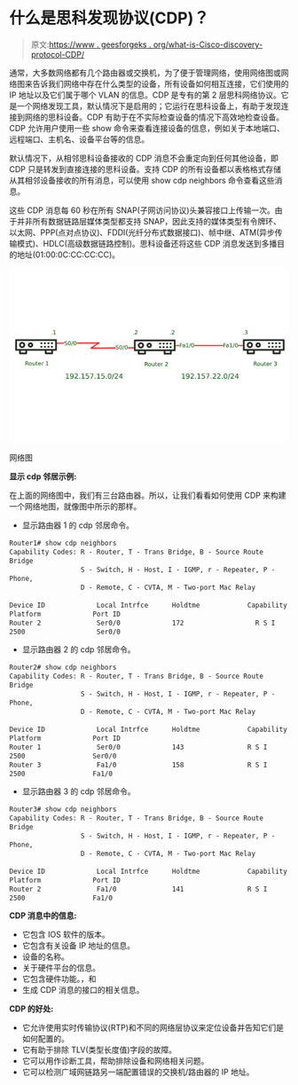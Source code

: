 # 什么是思科发现协议(CDP)？

> 原文:[https://www . geesforgeks . org/what-is-Cisco-discovery-protocol-CDP/](https://www.geeksforgeeks.org/what-is-cisco-discovery-protocol-cdp/)

通常，大多数网络都有几个路由器或交换机，为了便于管理网络，使用网络图或网络图来告诉我们网络中存在什么类型的设备，所有设备如何相互连接，它们使用的 IP 地址以及它们属于哪个 VLAN 的信息。CDP 是专有的第 2 层思科网络协议。它是一个网络发现工具，默认情况下是启用的；它运行在思科设备上，有助于发现连接到网络的思科设备。CDP 有助于在不实际检查设备的情况下高效地检查设备。CDP 允许用户使用一些 show 命令来查看连接设备的信息，例如关于本地端口、远程端口、主机名、设备平台等的信息。

默认情况下，从相邻思科设备接收的 CDP 消息不会重定向到任何其他设备，即 CDP 只是转发到直接连接的思科设备。支持 CDP 的所有设备都以表格格式存储从其相邻设备接收的所有消息，可以使用 show cdp neighbors 命令查看这些消息。

这些 CDP 消息每 60 秒在所有 SNAP(子网访问协议)头兼容接口上传输一次。由于并非所有数据链路层媒体类型都支持 SNAP，因此支持的媒体类型有令牌环、以太网、PPP(点对点协议)、FDDI(光纤分布式数据接口)、帧中继、ATM(异步传输模式)、HDLC(高级数据链路控制)。思科设备还将这些 CDP 消息发送到多播目的地址(01:00:0C:CC:CC:CC)。

![](img/97ede6fadecd4acb4eb43558a955edf2.png)

网络图

**显示 cdp 邻居示例:**

在上面的网络图中，我们有三台路由器。所以，让我们看看如何使用 CDP 来构建一个网络地图，就像图中所示的那样。

*   显示路由器 1 的 cdp 邻居命令。

```
Router1# show cdp neighbors
Capability Codes: R - Router, T - Trans Bridge, B - Source Route Bridge
                  S - Switch, H - Host, I - IGMP, r - Repeater, P - Phone,
                  D - Remote, C - CVTA, M - Two-port Mac Relay

Device ID             Local Intrfce      Holdtme            Capability           Platform             Port ID  
Router 2              Ser0/0             172                  R S I                 2500                  Ser0/0
```

*   显示路由器 2 的 cdp 邻居命令。

```
Router2# show cdp neighbors
Capability Codes: R - Router, T - Trans Bridge, B - Source Route Bridge
                  S - Switch, H - Host, I - IGMP, r - Repeater, P - Phone,
                  D - Remote, C - CVTA, M - Two-port Mac Relay

Device ID             Local Intrfce      Holdtme            Capability           Platform             Port ID  
Router 1              Ser0/0             143                R S I                2500                 Ser0/0
Router 3              Fa1/0              158                R S I                2500                 Fa1/0
```

*   显示路由器 3 的 cdp 邻居命令。

```
Router3# show cdp neighbors
Capability Codes: R - Router, T - Trans Bridge, B - Source Route Bridge
                  S - Switch, H - Host, I - IGMP, r - Repeater, P - Phone,
                  D - Remote, C - CVTA, M - Two-port Mac Relay

Device ID             Local Intrfce      Holdtme            Capability           Platform             Port ID  
Router 2              Fa1/0              141                R S I                2500                 Fa1/0
```

**CDP 消息中的信息:**

*   它包含 IOS 软件的版本。
*   它包含有关设备 IP 地址的信息。
*   设备的名称。
*   关于硬件平台的信息。
*   它包含硬件功能。，和
*   生成 CDP 消息的接口的相关信息。

**CDP 的好处:**

*   它允许使用实时传输协议(RTP)和不同的网络层协议来定位设备并告知它们是如何配置的。
*   它有助于排除 TLV(类型长度值)字段的故障。
*   它可以用作诊断工具，帮助排除设备和网络相关问题。
*   它可以检测广域网链路另一端配置错误的交换机/路由器的 IP 地址。
